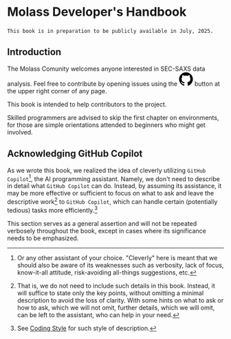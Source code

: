 # Molass Developer's Handbook

```{warning}
This book is in preparation to be publicly available in July, 2025.
```

## Introduction

The Molass Comunity welcomes anyone interested in SEC-SAXS data analysis. Feel free to contribute by opening issues using the ![github icon](../images/mark-github.svg) button at the upper right corner of any page.

This book is intended to help contributors to the project.

Skilled programmers are advised to skip the first chapter on environments, for those are simple orientations attended to beginners who might get involved.

## Acknowledging GitHub Copilot

As we wrote this book, we realized the idea of cleverly utilizing `GitHub Copilot`[^1], the AI programming assistant. Namely, we don't need to describe in detail what `GitHub Copilot` can do. Instead, by assuming its assistance, it may be more effective or sufficient to focus on what to ask and leave the descriptive work[^2] to `GitHub Copilot`, which can handle certain (potentially tedious) tasks more efficiently.[^3]

This section serves as a general assertion and will not be repeated verbosely throughout the book, except in cases where its significance needs to be emphasized.

[^1]: Or any other assistant of your choice. "Cleverly" here is meant that we should also be aware of its weaknesses such as verbosity, lack of focus, know-it-all attitude, risk-avoiding all-things suggestions, etc.

[^2]: That is, we do not need to include such details in this book. Instead, it will suffice to state only the key points, without omitting a minimal description to avoid the loss of clarity. With some hints on what to ask or how to ask, which we will not omit, further details, which we will omit, can be left to the assistant, who can help in your need.

[^3]: See [Coding Style](coding_style) for such style of description.